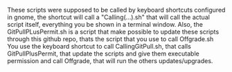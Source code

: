 These scripts were supposed to be called by keyboard shortcuts configured in gnome, the shortcut will call a "Calling(...).sh" that will call the actual script itself, everything you be shown in a terminal window.
Also, the GitPullPLusPermit.sh is a script that make possible to update these scripts through this github repo, thats the script that you use to call Offgrade.sh
You use the keyboard shortcut to call CallingGitPull.sh, that calls GitPullPlusPermit, that update the scripts and give them executable permission and call Offgrade, that will run the others updates/upgrades.
